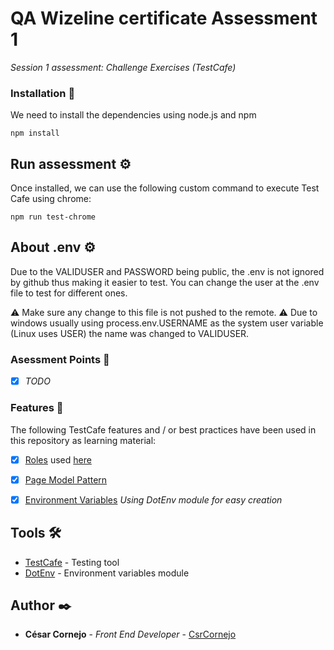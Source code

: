 # QA Wizeline certificate Assessment 1

_Session 1 assessment: Challenge Exercises (TestCafe)_


### Installation 🔧

We need to install the dependencies using node.js and npm

```
npm install
```

## Run assessment ⚙️

Once installed, we can use the following custom command to execute Test Cafe using chrome:
```
npm run test-chrome
```
## About .env ⚙️

Due to the VALIDUSER and PASSWORD being public, the .env is not ignored by github thus making it easier to test.
You can change the user at the .env file to test for different ones.

:warning: Make sure any change to this file is not pushed to the remote.
:warning: Due to windows usually using process.env.USERNAME as the system user variable (Linux uses USER) the name was changed to VALIDUSER.

### Asessment Points 🔩

- [x] _*TODO*_

### Features 🔩

The following TestCafe features and / or  best practices have been used in this repository as learning material:

- [x] [Roles](https://devexpress.github.io/testcafe/documentation/guides/advanced-guides/authentication.html#user-roles) used [here](page_model/roles/Roles.js)
- [x] [Page Model Pattern](https://devexpress.github.io/testcafe/documentation/guides/advanced-guides/authentication.html#user-roles)
- [x] [Environment Variables](https://devexpress.github.io/testcafe/documentation/recipes/configuration/access-environment-variables-in-tests.html) _Using DotEnv module for easy creation_


## Tools 🛠️

* [TestCafe](https://devexpress.github.io/testcafe/) - Testing tool
* [DotEnv](https://www.npmjs.com/package/dotenv) - Environment variables module


## Author ✒️

* **César Cornejo** - *Front End Developer* - [CsrCornejo](https://github.com/CsrCornejo)

